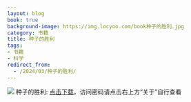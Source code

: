 ```yaml
---
layout: blog
book: true
background-image: https://img.locyoo.com/book种子的胜利.jpg
category: 书籍
title: 种子的胜利
tags:
- 书籍
- 科学
redirect_from:
  - /2024/03/种子的胜利/
---
```

![](https://img.locyoo.com/book种子的胜利.jpg)
种子的胜利: <a name = "ref1" href="https://url18.ctfile.com/f/50983618-1226042062-e2f78a?p=3619">点击下载</a>，访问密码请点击右上方“关于”自行查看